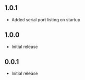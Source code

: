 ## 1.0.1

- Added serial port listing on startup

## 1.0.0

- Initial release

## 0.0.1

- Initial release
